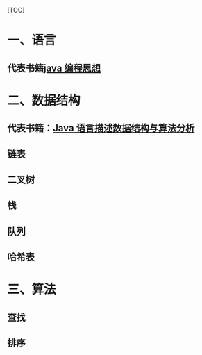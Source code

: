 [TOC]

 # 一、语言

## 代表书籍[java 编程思想](https://book.douban.com/subject/2130190/)



# 二、数据结构

## 代表书籍：[Java 语言描述数据结构与算法分析](https://book.douban.com/subject/3351237/)

## 链表

## 二叉树

## 栈

## 队列

## 哈希表





# 三、算法

## 查找



## 排序


